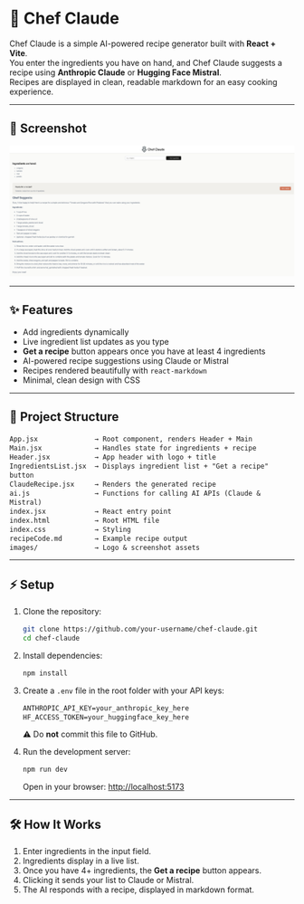 # 🍳 Chef Claude

Chef Claude is a simple AI-powered recipe generator built with **React + Vite**.  
You enter the ingredients you have on hand, and Chef Claude suggests a recipe using **Anthropic Claude** or **Hugging Face Mistral**.  
Recipes are displayed in clean, readable markdown for an easy cooking experience.

---

## 📸 Screenshot

![Chef Claude Screenshot](./images/screenshot.png)

---

## ✨ Features

- Add ingredients dynamically
- Live ingredient list updates as you type
- **Get a recipe** button appears once you have at least 4 ingredients
- AI-powered recipe suggestions using Claude or Mistral
- Recipes rendered beautifully with `react-markdown`
- Minimal, clean design with CSS

---

## 📂 Project Structure

```
App.jsx              → Root component, renders Header + Main
Main.jsx             → Handles state for ingredients + recipe
Header.jsx           → App header with logo + title
IngredientsList.jsx  → Displays ingredient list + "Get a recipe" button
ClaudeRecipe.jsx     → Renders the generated recipe
ai.js                → Functions for calling AI APIs (Claude & Mistral)
index.jsx            → React entry point
index.html           → Root HTML file
index.css            → Styling
recipeCode.md        → Example recipe output
images/              → Logo & screenshot assets
```

---

## ⚡ Setup

1. Clone the repository:
   ```bash
   git clone https://github.com/your-username/chef-claude.git
   cd chef-claude
   ```

2. Install dependencies:
   ```bash
   npm install
   ```

3. Create a `.env` file in the root folder with your API keys:
   ```env
   ANTHROPIC_API_KEY=your_anthropic_key_here
   HF_ACCESS_TOKEN=your_huggingface_key_here
   ```
   ⚠️ Do **not** commit this file to GitHub.

4. Run the development server:
   ```bash
   npm run dev
   ```
   Open in your browser: [http://localhost:5173](http://localhost:5173)

---

## 🛠 How It Works

1. Enter ingredients in the input field.  
2. Ingredients display in a live list.  
3. Once you have 4+ ingredients, the **Get a recipe** button appears.  
4. Clicking it sends your list to Claude or Mistral.  
5. The AI responds with a recipe, displayed in markdown format.
